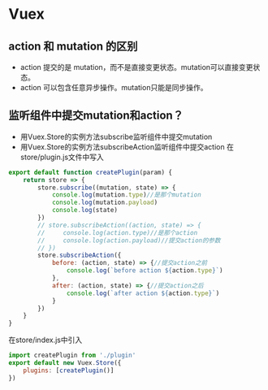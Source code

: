 # Vuex

## action 和 mutation 的区别

- action 提交的是 mutation，而不是直接变更状态。mutation可以直接变更状态。
- action 可以包含任意异步操作。mutation只能是同步操作。

## 监听组件中提交mutation和action？

- 用Vuex.Store的实例方法subscribe监听组件中提交mutation
- 用Vuex.Store的实例方法subscribeAction监听组件中提交action 在store/plugin.js文件中写入

```js
export default function createPlugin(param) {
    return store => {
        store.subscribe((mutation, state) => {
            console.log(mutation.type)//是那个mutation
            console.log(mutation.payload)
            console.log(state)
        })
        // store.subscribeAction((action, state) => {
        //     console.log(action.type)//是那个action
        //     console.log(action.payload)//提交action的参数
        // })
        store.subscribeAction({
            before: (action, state) => {//提交action之前
                console.log(`before action ${action.type}`)
            },
            after: (action, state) => {//提交action之后
                console.log(`after action ${action.type}`)
            }
        })
    }
}
```

在store/index.js中引入

```js
import createPlugin from './plugin'
export default new Vuex.Store({
    plugins: [createPlugin()]
})
```

